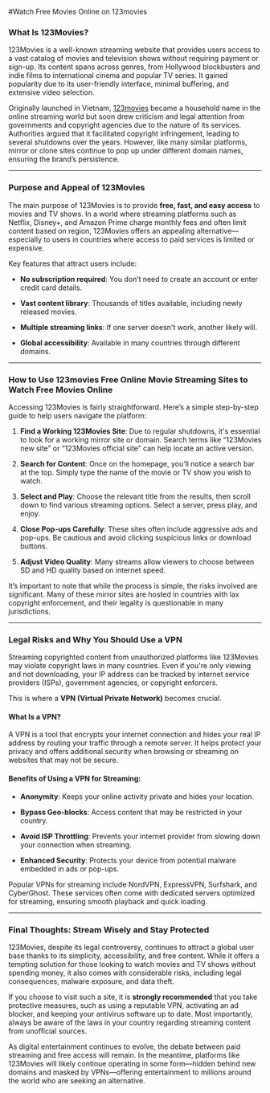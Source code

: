 #Watch Free Movies Online on 123movies

### What Is 123Movies?

123Movies is a well-known streaming website that provides users access to a vast catalog of movies and television shows without requiring payment or sign-up. Its content spans across genres, from Hollywood blockbusters and indie films to international cinema and popular TV series. It gained popularity due to its user-friendly interface, minimal buffering, and extensive video selection.

Originally launched in Vietnam, [123movies](https://watch-123movies.online) became a household name in the online streaming world but soon drew criticism and legal attention from governments and copyright agencies due to the nature of its services. Authorities argued that it facilitated copyright infringement, leading to several shutdowns over the years. However, like many similar platforms, mirror or clone sites continue to pop up under different domain names, ensuring the brand’s persistence.

- - -

### Purpose and Appeal of 123Movies

The main purpose of 123Movies is to provide __free, fast, and easy access__ to movies and TV shows. In a world where streaming platforms such as Netflix, Disney+, and Amazon Prime charge monthly fees and often limit content based on region, 123Movies offers an appealing alternative—especially to users in countries where access to paid services is limited or expensive.

Key features that attract users include:

*   **No subscription required**: You don’t need to create an account or enter credit card details.
    
*   **Vast content library**: Thousands of titles available, including newly released movies.
    
*   **Multiple streaming links**: If one server doesn't work, another likely will.
    
*   **Global accessibility**: Available in many countries through different domains.
    

- - -

### How to Use 123movies Free Online Movie Streaming Sites to Watch Free Movies Online

Accessing 123Movies is fairly straightforward. Here’s a simple step-by-step guide to help users navigate the platform:

1.  **Find a Working 123Movies Site**: Due to regular shutdowns, it's essential to look for a working mirror site or domain. Search terms like “123Movies new site” or “123Movies official site” can help locate an active version.
    
2.  **Search for Content**: Once on the homepage, you’ll notice a search bar at the top. Simply type the name of the movie or TV show you wish to watch.
    
3.  **Select and Play**: Choose the relevant title from the results, then scroll down to find various streaming options. Select a server, press play, and enjoy.
    
4.  **Close Pop-ups Carefully**: These sites often include aggressive ads and pop-ups. Be cautious and avoid clicking suspicious links or download buttons.
    
5.  **Adjust Video Quality**: Many streams allow viewers to choose between SD and HD quality based on internet speed.
    

It’s important to note that while the process is simple, the risks involved are significant. Many of these mirror sites are hosted in countries with lax copyright enforcement, and their legality is questionable in many jurisdictions.

- - -

### Legal Risks and Why You Should Use a VPN

Streaming copyrighted content from unauthorized platforms like 123Movies may violate copyright laws in many countries. Even if you're only viewing and not downloading, your IP address can be tracked by internet service providers (ISPs), government agencies, or copyright enforcers.

This is where a **VPN (Virtual Private Network)** becomes crucial.

#### What Is a VPN?

A VPN is a tool that encrypts your internet connection and hides your real IP address by routing your traffic through a remote server. It helps protect your privacy and offers additional security when browsing or streaming on websites that may not be secure.

#### Benefits of Using a VPN for Streaming:

*   **Anonymity**: Keeps your online activity private and hides your location.
    
*   **Bypass Geo-blocks**: Access content that may be restricted in your country.
    
*   **Avoid ISP Throttling**: Prevents your internet provider from slowing down your connection when streaming.
    
*   **Enhanced Security**: Protects your device from potential malware embedded in ads or pop-ups.
    

Popular VPNs for streaming include NordVPN, ExpressVPN, Surfshark, and CyberGhost. These services often come with dedicated servers optimized for streaming, ensuring smooth playback and quick loading.

- - -

### Final Thoughts: Stream Wisely and Stay Protected

123Movies, despite its legal controversy, continues to attract a global user base thanks to its simplicity, accessibility, and free content. While it offers a tempting solution for those looking to watch movies and TV shows without spending money, it also comes with considerable risks, including legal consequences, malware exposure, and data theft.

If you choose to visit such a site, it is **strongly recommended** that you take protective measures, such as using a reputable VPN, activating an ad blocker, and keeping your antivirus software up to date. Most importantly, always be aware of the laws in your country regarding streaming content from unofficial sources.

As digital entertainment continues to evolve, the debate between paid streaming and free access will remain. In the meantime, platforms like 123Movies will likely continue operating in some form—hidden behind new domains and masked by VPNs—offering entertainment to millions around the world who are seeking an alternative.
